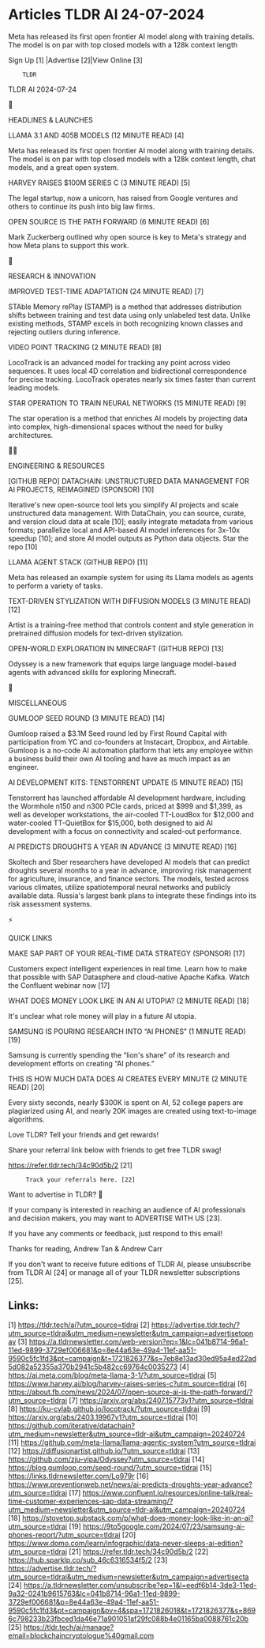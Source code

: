 # Articles TLDR AI 24-07-2024

Meta has released its first open frontier AI model along with training
details. The model is on par with top closed models with a 128k
context length  

 Sign Up [1] |Advertise [2]|View Online [3] 

		TLDR 

TLDR AI 2024-07-24

🚀 

HEADLINES & LAUNCHES

 LLAMA 3.1 AND 405B MODELS (12 MINUTE READ) [4] 

 Meta has released its first open frontier AI model along with
training details. The model is on par with top closed models with a
128k context length, chat models, and a great open system. 

 HARVEY RAISES $100M SERIES C (3 MINUTE READ) [5] 

 The legal startup, now a unicorn, has raised from Google ventures and
others to continue its push into big law firms. 

 OPEN SOURCE IS THE PATH FORWARD (6 MINUTE READ) [6] 

 Mark Zuckerberg outlined why open source is key to Meta's strategy
and how Meta plans to support this work. 

🧠 

RESEARCH & INNOVATION

 IMPROVED TEST-TIME ADAPTATION (24 MINUTE READ) [7] 

 STAble Memory rePlay (STAMP) is a method that addresses distribution
shifts between training and test data using only unlabeled test data.
Unlike existing methods, STAMP excels in both recognizing known
classes and rejecting outliers during inference. 

 VIDEO POINT TRACKING (2 MINUTE READ) [8] 

 LocoTrack is an advanced model for tracking any point across video
sequences. It uses local 4D correlation and bidirectional
correspondence for precise tracking. LocoTrack operates nearly six
times faster than current leading models. 

 STAR OPERATION TO TRAIN NEURAL NETWORKS (15 MINUTE READ) [9] 

 The star operation is a method that enriches AI models by projecting
data into complex, high-dimensional spaces without the need for bulky
architectures. 

🧑‍💻 

ENGINEERING & RESOURCES

 [GITHUB REPO] DATACHAIN: UNSTRUCTURED DATA MANAGEMENT FOR AI
PROJECTS, REIMAGINED (SPONSOR) [10] 

 Iterative's new open-source tool lets you simplify AI projects and
scale unstructured data management. With DataChain, you can source,
curate, and version cloud data at scale [10]; easily integrate
metadata from various formats; parallelize local and API-based AI
model inferences for 3x-10x speedup [10]; and store AI model outputs
as Python data objects. Star the repo [10] 

 LLAMA AGENT STACK (GITHUB REPO) [11] 

 Meta has released an example system for using its Llama models as
agents to perform a variety of tasks. 

 TEXT-DRIVEN STYLIZATION WITH DIFFUSION MODELS (3 MINUTE READ) [12] 

 Artist is a training-free method that controls content and style
generation in pretrained diffusion models for text-driven stylization.


 OPEN-WORLD EXPLORATION IN MINECRAFT (GITHUB REPO) [13] 

 Odyssey is a new framework that equips large language model-based
agents with advanced skills for exploring Minecraft. 

🎁 

MISCELLANEOUS

 GUMLOOP SEED ROUND (3 MINUTE READ) [14] 

 Gumloop raised a $3.1M Seed round led by First Round Capital with
participation from YC and co-founders at Instacart, Dropbox, and
Airtable. Gumloop is a no-code AI automation platform that lets any
employee within a business build their own AI tooling and have as much
impact as an engineer. 

 AI DEVELOPMENT KITS: TENSTORRENT UPDATE (5 MINUTE READ) [15] 

 Tenstorrent has launched affordable AI development hardware,
including the Wormhole n150 and n300 PCIe cards, priced at $999 and
$1,399, as well as developer workstations, the air-cooled TT-LoudBox
for $12,000 and water-cooled TT-QuietBox for $15,000, both designed to
aid AI development with a focus on connectivity and scaled-out
performance. 

 AI PREDICTS DROUGHTS A YEAR IN ADVANCE (3 MINUTE READ) [16] 

 Skoltech and Sber researchers have developed AI models that can
predict droughts several months to a year in advance, improving risk
management for agriculture, insurance, and finance sectors. The
models, tested across various climates, utilize spatiotemporal neural
networks and publicly available data. Russia's largest bank plans to
integrate these findings into its risk assessment systems. 

⚡ 

QUICK LINKS

 MAKE SAP PART OF YOUR REAL-TIME DATA STRATEGY (SPONSOR) [17] 

 Customers expect intelligent experiences in real time. Learn how to
make that possible with SAP Datasphere and cloud-native Apache Kafka.
Watch the Confluent webinar now [17] 

 WHAT DOES MONEY LOOK LIKE IN AN AI UTOPIA? (2 MINUTE READ) [18] 

 It's unclear what role money will play in a future AI utopia. 

 SAMSUNG IS POURING RESEARCH INTO “AI PHONES” (1 MINUTE READ) [19]


 Samsung is currently spending the “lion's share” of its research
and development efforts on creating “AI phones.” 

 THIS IS HOW MUCH DATA DOES AI CREATES EVERY MINUTE (2 MINUTE READ)
[20] 

 Every sixty seconds, nearly $300K is spent on AI, 52 college papers
are plagiarized using AI, and nearly 20K images are created using
text-to-image algorithms. 

Love TLDR? Tell your friends and get rewards!

 Share your referral link below with friends to get free TLDR swag! 

 https://refer.tldr.tech/34c90d5b/2 [21] 

		 Track your referrals here. [22] 

Want to advertise in TLDR? 📰

 If your company is interested in reaching an audience of AI
professionals and decision makers, you may want to ADVERTISE WITH US
[23]. 

 If you have any comments or feedback, just respond to this email! 

Thanks for reading, 
Andrew Tan & Andrew Carr 

If you don't want to receive future editions of TLDR AI, please
unsubscribe from TLDR AI [24] or manage all of your TLDR newsletter
subscriptions [25]. 

 

Links:
------
[1] https://tldr.tech/ai?utm_source=tldrai
[2] https://advertise.tldr.tech/?utm_source=tldrai&utm_medium=newsletter&utm_campaign=advertisetopnav
[3] https://a.tldrnewsletter.com/web-version?ep=1&lc=041b8714-96a1-11ed-9899-3729ef006681&p=8e44a63e-49a4-11ef-aa51-9590c5fc1fd3&pt=campaign&t=1721826377&s=7eb8e13ad30ed95a4ed22ad5d082a52355a370b2941c5b482cc69764c0035273
[4] https://ai.meta.com/blog/meta-llama-3-1/?utm_source=tldrai
[5] https://www.harvey.ai/blog/harvey-raises-series-c?utm_source=tldrai
[6] https://about.fb.com/news/2024/07/open-source-ai-is-the-path-forward/?utm_source=tldrai
[7] https://arxiv.org/abs/2407.15773v1?utm_source=tldrai
[8] https://ku-cvlab.github.io/locotrack/?utm_source=tldrai
[9] https://arxiv.org/abs/2403.19967v1?utm_source=tldrai
[10] https://github.com/iterative/datachain?utm_medium=newsletter&utm_source=tldr-ai&utm_campaign=20240724
[11] https://github.com/meta-llama/llama-agentic-system?utm_source=tldrai
[12] https://diffusionartist.github.io/?utm_source=tldrai
[13] https://github.com/zju-vipa/Odyssey?utm_source=tldrai
[14] https://blog.gumloop.com/seed-round/?utm_source=tldrai
[15] https://links.tldrnewsletter.com/Lo979r
[16] https://www.preventionweb.net/news/ai-predicts-droughts-year-advance?utm_source=tldrai
[17] https://www.confluent.io/resources/online-talk/real-time-customer-experiences-sap-data-streaming/?utm_medium=newsletter&utm_source=tldr-ai&utm_campaign=20240724
[18] https://stovetop.substack.com/p/what-does-money-look-like-in-an-ai?utm_source=tldrai
[19] https://9to5google.com/2024/07/23/samsung-ai-phones-report/?utm_source=tldrai
[20] https://www.domo.com/learn/infographic/data-never-sleeps-ai-edition?utm_source=tldrai
[21] https://refer.tldr.tech/34c90d5b/2
[22] https://hub.sparklp.co/sub_46c6316534f5/2
[23] https://advertise.tldr.tech/?utm_source=tldrai&utm_medium=newsletter&utm_campaign=advertisecta
[24] https://a.tldrnewsletter.com/unsubscribe?ep=1&l=eedf6b14-3de3-11ed-9a32-0241b9615763&lc=041b8714-96a1-11ed-9899-3729ef006681&p=8e44a63e-49a4-11ef-aa51-9590c5fc1fd3&pt=campaign&pv=4&spa=1721826018&t=1721826377&s=8696c798233b23fbced1da46e71a901051af29fc088b4e01165ba0088761c20b
[25] https://tldr.tech/ai/manage?email=blockchaincryptologue%40gmail.com
